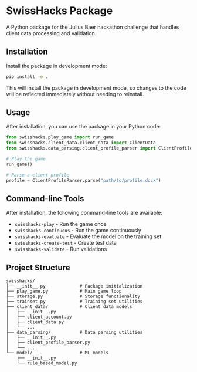 # SwissHacks Package

A Python package for the Julius Baer hackathon challenge that handles client data processing and validation.

## Installation

Install the package in development mode:

```bash
pip install -e .
```

This will install the package in development mode, so changes to the code will be reflected immediately without needing to reinstall.

## Usage

After installation, you can use the package in your Python code:

```python
from swisshacks.play_game import run_game
from swisshacks.client_data.client_data import ClientData
from swisshacks.data_parsing.client_profile_parser import ClientProfileParser

# Play the game
run_game()

# Parse a client profile
profile = ClientProfileParser.parse("path/to/profile.docx")
```

## Command-line Tools

After installation, the following command-line tools are available:

- `swisshacks-play` - Run the game once
- `swisshacks-continuous` - Run the game continuously
- `swisshacks-evaluate` - Evaluate the model on the training set
- `swisshacks-create-test` - Create test data
- `swisshacks-validate` - Run validations

## Project Structure

```
swisshacks/
├── __init__.py             # Package initialization
├── play_game.py            # Main game loop
├── storage.py              # Storage functionality
├── trainset.py             # Training set utilities
├── client_data/            # Client data models
│   ├── __init__.py
│   ├── client_account.py
│   ├── client_data.py
│   └── ...
├── data_parsing/           # Data parsing utilities
│   ├── __init__.py
│   ├── client_profile_parser.py
│   └── ...
└── model/                  # ML models
    ├── __init__.py
    └── rule_based_model.py
```
